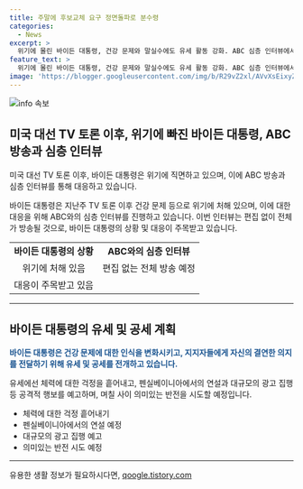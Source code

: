 ```yaml
---
title: 주말에 후보교체 요구 정면돌파로 분수령
categories:
  - News
excerpt: >
  위기에 몰린 바이든 대통령, 건강 문제와 말실수에도 유세 활동 강화. ABC 심층 인터뷰에서 전면 방영 예정. 최근 건강검진 논란에 대해 간단한 구두 체크 밝히며 의지 과시. 그러나 유세 중단 요구 등 압박도. 반면 트럼프는 토론 재개 제안하며 공세. 바이든, 펜실베이니아 연설과 대규모 광고로 반격 예고. 주목할 만한 반전 가능성에 관심 집중.
feature_text: >
  위기에 몰린 바이든 대통령, 건강 문제와 말실수에도 유세 활동 강화. ABC 심층 인터뷰에서 전면 방영 예정. 최근 건강검진 논란에 대해 간단한 구두 체크 밝히며 의지 과시. 그러나 유세 중단 요구 등 압박도. 반면 트럼프는 토론 재개 제안하며 공세. 바이든, 펜실베이니아 연설과 대규모 광고로 반격 예고. 주목할 만한 반전 가능성에 관심 집중.
image: 'https://blogger.googleusercontent.com/img/b/R29vZ2xl/AVvXsEixyZcFfHzMRdzZMjFBmAUKJYCLCGyLL1o632UiGVXcaFdKo_bkvkuCioo0uUKlGfBVcT3P84aROyZIXSBEx3Aw5nCQ3pTgDom1WDC4m8eifvWiAmWEEVb4x6G_l8C0QH225ldMjyaFvpxGEBGNO37VmDTDMHGhJPq73UglMfDca1-0aw/s1600/blogspot.png'
---
```


<p><img src="https://blogger.googleusercontent.com/img/b/R29vZ2xl/AVvXsEixyZcFfHzMRdzZMjFBmAUKJYCLCGyLL1o632UiGVXcaFdKo_bkvkuCioo0uUKlGfBVcT3P84aROyZIXSBEx3Aw5nCQ3pTgDom1WDC4m8eifvWiAmWEEVb4x6G_l8C0QH225ldMjyaFvpxGEBGNO37VmDTDMHGhJPq73UglMfDca1-0aw/s1600/blogspot.png" alt="info 속보" /></p>

<h2 data-ke-size="size26">미국 대선 TV 토론 이후, 위기에 빠진 바이든 대통령, ABC 방송과 심층 인터뷰</h2>

<p>미국 대선 TV 토론 이후, 바이든 대통령은 위기에 직면하고 있으며, 이에 ABC 방송과 심층 인터뷰를 통해 대응하고 있습니다.</p>

<p data-ke-size="size16">바이든 대통령은 지난주 TV 토론 이후 건강 문제 등으로 위기에 처해 있으며, 이에 대한 대응을 위해 ABC와의 심층 인터뷰를 진행하고 있습니다. 이번 인터뷰는 편집 없이 전체가 방송될 것으로, 바이든 대통령의 상황 및 대응이 주목받고 있습니다.</p>

<table>
  <tr>
    <td style="text-align: center; height: 17px;"><b>바이든 대통령의 상황</b></td>
    <td style="text-align: center; height: 17px;"><b>ABC와의 심층 인터뷰</b></td>
  </tr>
  <tr>
    <td style="text-align: center; height: 17px;">위기에 처해 있음</td>
    <td style="text-align: center; height: 17px;">편집 없는 전체 방송 예정</td>
  </tr>
  <tr>
    <td style="text-align: center; height: 17px;">대응이 주목받고 있음</td>
    <td style="text-align: center; height: 17px;"></td>
  </tr>
</table>

<hr>

<h2 data-ke-size="size26">바이든 대통령의 유세 및 공세 계획</h2>

<p><b><span style="color: #1a5490;">바이든 대통령은 건강 문제에 대한 인식을 변화시키고, 지지자들에게 자신의 결연한 의지를 전달하기 위해 유세 및 공세를 전개하고 있습니다.</span></b></p>

<p>유세에선 체력에 대한 걱정을 흩어내고, 펜실베이니아에서의 연설과 대규모의 광고 집행 등 공격적 행보를 예고하며, 며칠 사이 의미있는 반전을 시도할 예정입니다.</p>

<ul>
  <li>체력에 대한 걱정 흩어내기</li>
  <li>펜실베이니아에서의 연설 예정</li>
  <li>대규모의 광고 집행 예고</li>
  <li>의미있는 반전 시도 예정</li>
</ul>

<hr>
유용한 생활 정보가 필요하시다면, <a href="https://qoogle.tistory.com" rel="dofollow">qoogle.tistory.com</a>


